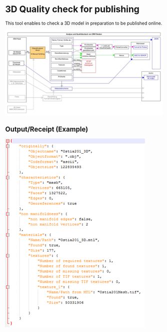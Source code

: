 # 3D Quality check for publishing
This tool enables to check a 3D model in preparation to be published online.

![Outline](https://github.com/berniefritsch/3dIntegrity/blob/master/Analyzer.jpg)

## Output/Receipt (Example)
![Example](https://github.com/berniefritsch/3dIntegrity/blob/master/Output.png)
